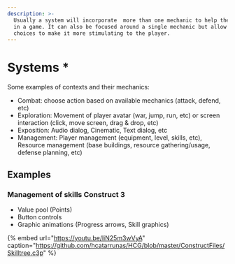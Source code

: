 ```yaml
---
description: >-
  Usually a system will incorporate  more than one mechanic to help the player
  in a game. It can also be focused around a single mechanic but allow for
  choices to make it more stimulating to the player.
---
```


# Systems \*

 Some examples of contexts and their mechanics:

* Combat: choose action based on available mechanics \(attack, defend, etc\)
* Exploration: Movement of player avatar \(war, jump, run, etc\) or screen interaction \(click, move screen, drag & drop, etc\)
* Exposition: Audio dialog, Cinematic, Text dialog, etc
* Management: Player management \(equipment, level, skills, etc\), Resource management \(base buildings, resource gathering/usage, defense planning, etc\)

## Examples

### Management of skills Construct 3

* Value pool \(Points\)
* Button controls
* Graphic animations \(Progress arrows, Skill graphics\)

{% embed url="https://youtu.be/liN25m3wVyA" caption="https://github.com/hcatarrunas/HCG/blob/master/ConstructFiles/Skilltree.c3p" %}



